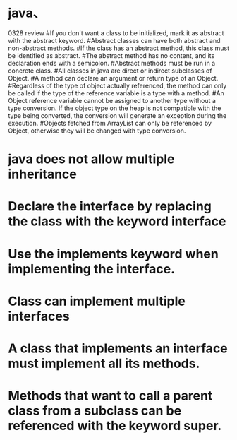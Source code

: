 # java、
0328 review
#If you don't want a class to be initialized, mark it as abstract with the abstract keyword.
#Abstract classes can have both abstract and non-abstract methods.
#If the class has an abstract method, this class must be identified as abstract.
#The abstract method has no content, and its declaration ends with a semicolon.
#Abstract methods must be run in a concrete class.
#All classes in java are direct or indirect subclasses of Object.
#A method can declare an argument or return type of an Object.
#Regardless of the type of object actually referenced, the method can only be called if the type of the reference variable is a type with a method.
#An Object reference variable cannot be assigned to another type without a type conversion. If the object type on the heap is not compatible with the type being converted, the conversion will generate an exception during the execution.
#Objects fetched from ArrayList<Object> can only be referenced by Object, otherwise they will be changed with type conversion.
# java does not allow multiple inheritance
# Declare the interface by replacing the class with the keyword interface
# Use the implements keyword when implementing the interface.
# Class can implement multiple interfaces
# A class that implements an interface must implement all its methods.
# Methods that want to call a parent class from a subclass can be referenced with the keyword super.

